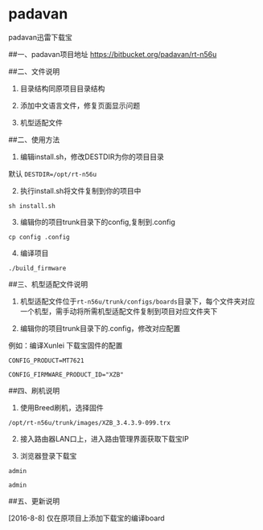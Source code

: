 # padavan
padavan迅雷下载宝

##一、padavan项目地址
https://bitbucket.org/padavan/rt-n56u

##二、文件说明

1. 目录结构同原项目目录结构

2. 添加中文语言文件，修复页面显示问题

3. 机型适配文件

##二、使用方法

1. 编辑install.sh，修改DESTDIR为你的项目目录

 默认 `DESTDIR=/opt/rt-n56u`

2. 执行install.sh将文件复制到你的项目中

 `sh install.sh`

3. 编辑你的项目trunk目录下的config,复制到.config

 `cp config .config`

4. 编译项目

 `./build_firmware`

##三、机型适配文件说明

1. 机型适配文件位于`rt-n56u/trunk/configs/boards`目录下，每个文件夹对应一个机型，需手动将所需机型适配文件复制到项目对应文件夹下

2. 编辑你的项目trunk目录下的.config，修改对应配置
 
 例如：编译Xunlei 下载宝固件的配置

 `CONFIG_PRODUCT=MT7621`
 
 `CONFIG_FIRMWARE_PRODUCT_ID="XZB"`

##四、刷机说明
1. 使用Breed刷机，选择固件

 `/opt/rt-n56u/trunk/images/XZB_3.4.3.9-099.trx`

2. 接入路由器LAN口上，进入路由管理界面获取下载宝IP

3. 浏览器登录下载宝

 `admin`

 `admin`

##五、更新说明

[2016-8-8]
仅在原项目上添加下载宝的编译board
